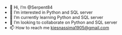- 👋 Hi, I’m @Serpent84
- 👀 I’m interested in Python and SQL server
- 🌱 I’m currently learning Python and SQL server
- 💞️ I’m looking to collaborate on Python and SQL server
- 📫 How to reach me kiesnassima1905@gmail.com

<!---
Serpent84/Serpent84 is a ✨ special ✨ repository because its `README.md` (this file) appears on your GitHub profile.
You can click the Preview link to take a look at your changes.
--->
